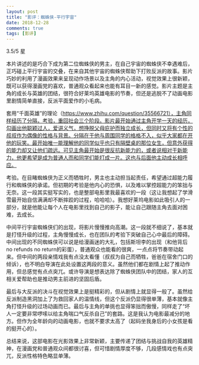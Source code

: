 ```yaml
---
layout: post
title: "影评：蜘蛛侠-平行宇宙"
date: 2018-12-28
comments: true
tags: [影评]
---
```


<div class="post-teaser"> 3.5/5 星</div>
<!-- more -->


本片讲述的是巧合下成为第二位蜘蛛侠的男主，在自己宇宙的蜘蛛侠不幸遇难后，正巧碰上平行宇宙的交叠，在来自其他宇宙的蜘蛛侠帮助下打败反派的故事。影片巧妙的利用了漫画效果来呈现动作场景以及主角的内心活动，视觉效果上很新颖，既可以获得漫画党的喜欢，普通观众看起来也能有耳目一新的感觉。影片主题是主角的成长与英雄的团结，很符合好莱坞英雄电影的节奏，但还是逃脱不了动画电影里剧情简单直接，反派平面爱作的小毛病。

套用“千面英雄”的理论（https://www.zhihu.com/question/35566721），主角同样经历了分隔，考验，重回社会三个阶段。影片最开始通过主角开学一天的经历，勾画出他聪颖过人，爱讲义气，想挣脱父母庇护而独立成长，但同时又将有个性的叔叔作为偶像的性格与背景。分隔在于他与周围同学的格格不入，似乎大家都在开他的玩笑。最开始唯一能理解他的同学似乎也只有隔壁桌的那位女生，但意外获得的能力却又让他们疏远。可见主角最开始是很反抗新能力的，或者说相对于新能力，他更希望是成为普通人而和同学们能打成一片。这也与后面他主动成长相呼应。

考验。在目睹蜘蛛侠为正义而牺牲时，男主也主动担当起责任，希望通过超能力履行和蜘蛛侠的承诺。但初期的考验是他内心的恐惧，以及难以掌控超能力的笨拙与无奈。这一段其实挺写实的，也是整部电影里我最喜欢的一段（这让我想起了学滑雪最开始自信满满却不断摔跤的过程，哈哈哈）。我想好莱坞电影如此吸引人的一部分，就是他能让每个人在电影里找到自己的影子，能让自己跟随主角去面对困难，去成长。

中间平行宇宙蜘蛛侠们的出现，将影片慢慢推向高潮。这一段就不细说了，基本就是打怪升级的过程，主角慢慢成长，也在团队的考验下突破自己心中最后的障碍。中间出现的不同蜘蛛侠可以说是给漫画迷的大礼，包括斯坦李的出现（和他背后no refunds no return的彩蛋），普通观众也能看的很爽，一点点将节奏带动起来。但中间的两段亲情戏我有点没太看懂（叔叔为自己而牺牲，爸爸在宿舍门口的倾诉），也不明白导演在此处设置这两段的意义。虽然他们都在剧情上起了推动作用，但总感觉有点点突兀。或许导演是想表达除了蜘蛛侠团队中的团结，家人的互相关爱帮助也是推动男主前进的坚固后盾。

最后与大反派的决斗在视觉效果上是挺精彩的，但从剧情上就显得一般了。虽然给反派制造黑洞加上了为救回家人的温情线，但这个反派仍显得很单薄，基本就像主角打怪升级的过场动画而已。最后与主角的单挑也显得笨拙而傲慢，同样走了“坏人一定要非常啰嗦以给主角喘口气反杀自己”的套路。这是我认为电影最减分的地方。但作为全年龄向的动画电影，也就不要求太高了（起码坐我身后的小女孩是看的挺开心的）。

总结来说，这部电影在光影效果上非常新颖，主要传递了团结与挑战自我的英雄精神，在漫画党和普通观众间都很讨喜，但可惜剧情厚度不够，几段感情戏也有点突兀，反派性格特色略显单薄。